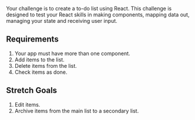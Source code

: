 Your challenge is to create a to-do list using React. This challenge is designed to test your React skills in making components, mapping data out, managing your state and receiving user input.

Requirements
------------

1. Your app must have more than one component.
2. Add items to the list.
3. Delete items from the list.
4. Check items as done.

Stretch Goals
-------------

1. Edit items.
2. Archive items from the main list to a secondary list.